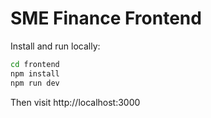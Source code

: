 # SME Finance Frontend

Install and run locally:
```bash
cd frontend
npm install
npm run dev
```
Then visit http://localhost:3000
